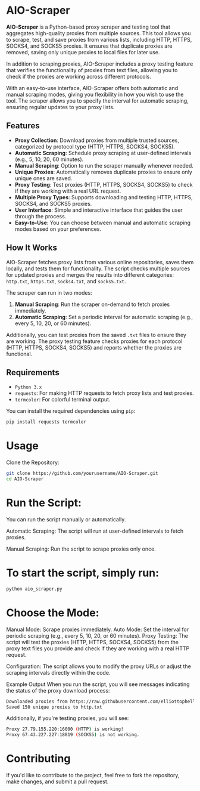 # AIO-Scraper

**AIO-Scraper** is a Python-based proxy scraper and testing tool that aggregates high-quality proxies from multiple sources. This tool allows you to scrape, test, and save proxies from various lists, including HTTP, HTTPS, SOCKS4, and SOCKS5 proxies. It ensures that duplicate proxies are removed, saving only unique proxies to local files for later use.

In addition to scraping proxies, AIO-Scraper includes a proxy testing feature that verifies the functionality of proxies from text files, allowing you to check if the proxies are working across different protocols.

With an easy-to-use interface, AIO-Scraper offers both automatic and manual scraping modes, giving you flexibility in how you wish to use the tool. The scraper allows you to specify the interval for automatic scraping, ensuring regular updates to your proxy lists.

## Features

- **Proxy Collection**: Download proxies from multiple trusted sources, categorized by protocol type (HTTP, HTTPS, SOCKS4, SOCKS5).
- **Automatic Scraping**: Schedule proxy scraping at user-defined intervals (e.g., 5, 10, 20, 60 minutes).
- **Manual Scraping**: Option to run the scraper manually whenever needed.
- **Unique Proxies**: Automatically removes duplicate proxies to ensure only unique ones are saved.
- **Proxy Testing**: Test proxies (HTTP, HTTPS, SOCKS4, SOCKS5) to check if they are working with a real URL request.
- **Multiple Proxy Types**: Supports downloading and testing HTTP, HTTPS, SOCKS4, and SOCKS5 proxies.
- **User Interface**: Simple and interactive interface that guides the user through the process.
- **Easy-to-Use**: You can choose between manual and automatic scraping modes based on your preferences.

## How It Works

AIO-Scraper fetches proxy lists from various online repositories, saves them locally, and tests them for functionality. The script checks multiple sources for updated proxies and merges the results into different categories: `http.txt`, `https.txt`, `socks4.txt`, and `socks5.txt`.

The scraper can run in two modes:
1. **Manual Scraping**: Run the scraper on-demand to fetch proxies immediately.
2. **Automatic Scraping**: Set a periodic interval for automatic scraping (e.g., every 5, 10, 20, or 60 minutes).

Additionally, you can test proxies from the saved `.txt` files to ensure they are working. The proxy testing feature checks proxies for each protocol (HTTP, HTTPS, SOCKS4, SOCKS5) and reports whether the proxies are functional.

## Requirements

- `Python 3.x`
- `requests`: For making HTTP requests to fetch proxy lists and test proxies.
- `termcolor`: For colorful terminal output.

You can install the required dependencies using `pip`:

```bash
pip install requests termcolor
```
# Usage
Clone the Repository:
```bash
git clone https://github.com/yourusername/AIO-Scraper.git
cd AIO-Scraper
```
# Run the Script:
You can run the script manually or automatically.

Automatic Scraping:
The script will run at user-defined intervals to fetch proxies.

Manual Scraping:
Run the script to scrape proxies only once.

# To start the script, simply run:

```bash
python aio_scraper.py
```
# Choose the Mode:
Manual Mode: Scrape proxies immediately.
Auto Mode: Set the interval for periodic scraping (e.g., every 5, 10, 20, or 60 minutes).
Proxy Testing:
The script will test the proxies (HTTP, HTTPS, SOCKS4, SOCKS5) from the proxy text files you provide and check if they are working with a real HTTP request.

Configuration:
The script allows you to modify the proxy URLs or adjust the scraping intervals directly within the code.

Example Output
When you run the script, you will see messages indicating the status of the proxy download process:

```bash
Downloaded proxies from https://raw.githubusercontent.com/elliottophellia/yakumo/master/results/http/global/http_checked.txt
Saved 150 unique proxies to http.txt
```
Additionally, if you're testing proxies, you will see:

```bash
Proxy 27.79.155.220:16000 (HTTP) is working!
Proxy 67.43.227.227:18819 (SOCKS5) is not working.
```
# Contributing
If you'd like to contribute to the project, feel free to fork the repository, make changes, and submit a pull request.

